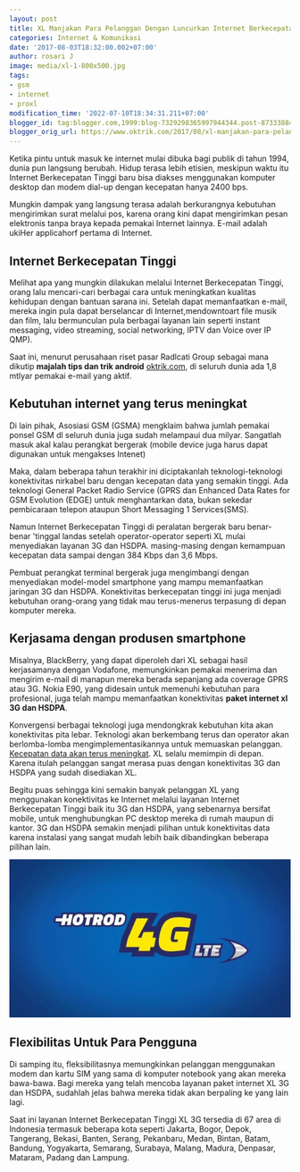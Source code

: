 ```yaml
---
layout: post
title: XL Manjakan Para Pelanggan Dengan Luncurkan Internet Berkecepatan Tinggi
categories: Internet & Komunikasi
date: '2017-08-03T18:32:00.002+07:00'
author: rosari J
image: media/xl-1-800x500.jpg
tags:
- gsm
- internet
- proxl
modification_time: '2022-07-10T18:34:31.211+07:00'
blogger_id: tag:blogger.com,1999:blog-7329298365997944344.post-8733388446703753164
blogger_orig_url: https://www.oktrik.com/2017/08/xl-manjakan-para-pelanggan-dengan.html
---
```


Ketika pintu untuk masuk ke internet mulai dibuka bagi publik di tahun 1994, dunia pun langsung berubah. Hidup terasa lebih etisien, meskipun waktu itu Internet Berkecepatan Tinggi baru bisa diakses menggunakan komputer desktop dan modem dial-up dengan kecepatan hanya 2400 bps.

Mungkin dampak yang langsung terasa adalah berkurangnya kebutuhan mengirimkan surat melalui pos, karena orang kini dapat mengirimkan pesan elektronis tanpa braya kepada pemakai Internet lainnya. E-mail adalah ukiHer applicahorf pertama di Internet.

## Internet Berkecepatan Tinggi
Melihat apa yang mungkin dilakukan melalui Internet Berkecepatan Tinggi, orang lalu mencari-cari berbagai cara untuk meningkatkan kualitas kehidupan dengan bantuan sarana ini. Setelah dapat memanfaatkan e-mail, mereka ingin pula dapat berselancar di Internet,mendowntoart file musik dan film, lalu bermunculan pula berbagai layanan lain seperti instant messaging, video streaming, social networking, IPTV dan Voice over IP QMP).

Saat ini, menurut perusahaan riset pasar Radlcati Group sebagai mana dikutip **majalah tips dan trik android** [oktrik.com](https://www.oktrik.com/), di seluruh dunia ada 1,8 mtlyar pemakai e-mail yang aktif.

## Kebutuhan internet yang terus meningkat
Di lain pihak, Asosiasi GSM (GSMA) mengklaim bahwa jumlah pemakai ponsel GSM dl seluruh dunia juga sudah melampaui dua milyar. Sangatlah masuk akal kalau perangkat bergerak (mobile device juga harus dapat digunakan untuk mengakses Intenet)

Maka, dalam beberapa tahun terakhir ini diciptakanlah teknologi-teknologi konektivitas nirkabel baru dengan kecepatan data yang semakin tinggi. Ada teknologi General Packet Radio Service (GPRS dan Enhanced Data Rates for GSM Evolution (EDGE) untuk menghantarkan data, bukan sekedar pembicaraan telepon ataupun Short Messaging 1 Services(SMS).

Namun Internet Berkecepatan Tinggi di peralatan bergerak baru benar-benar 'tinggal landas setelah operator-operator seperti XL mulai menyediakan layanan 3G dan HSDPA. masing-masing dengan kemampuan kecepatan data sampai dengan 384 Kbps dan 3,6 Mbps.

Pembuat perangkat terminal bergerak juga mengimbangi dengan menyediakan model-model smartphone yang mampu memanfaatkan jaringan 3G dan HSDPA. Konektivitas berkecepatan tinggi ini juga menjadi kebutuhan orang-orang yang tidak mau terus-menerus terpasung di depan komputer mereka.

## Kerjasama dengan produsen smartphone
Misalnya, BlackBerry, yang dapat diperoleh dari XL sebagai hasil kerjasamanya dengan Vodafone, memungkinkan pemakai menerima dan mengirim e-mail di manapun mereka berada sepanjang ada coverage GPRS atau 3G. Nokia E90, yang didesain untuk memenuhi kebutuhan para profesional, juga telah mampu memanfaatkan konektivitas **paket internet xl 3G dan HSDPA**.

Konvergensi berbagai teknologi juga mendongkrak kebutuhan kita akan konektivitas pita lebar. Teknologi akan berkembang terus dan operator akan berlomba-lomba mengimplementasikannya untuk memuaskan pelanggan. [Kecepatan data akan terus meningkat](https://www.xl.co.id/id/mobile/prabayar/paket/internet). XL selalu memimpin di depan. Karena itulah pelanggan sangat merasa puas dengan konektivitas 3G dan HSDPA yang sudah disediakan XL.

Begitu puas sehingga kini semakin banyak pelanggan XL yang menggunakan konektivitas ke Internet melalui layanan Internet Berkecepatan Tinggi baik itu 3G dan HSDPA, yang sebenarnya bersifat mobile, untuk menghubungkan PC desktop mereka di rumah maupun di kantor. 3G dan HSDPA semakin menjadi pilihan untuk konektivitas data karena instalasi yang sangat mudah lebih baik dibandingkan beberapa pilihan lain.

![paket internet xl](/media/xl.jpg)

## Flexibilitas Untuk Para Pengguna
Di samping itu, fleksibilitasnya memungkinkan pelanggan menggunakan modem dan kartu SIM yang sama di komputer notebook yang akan mereka bawa-bawa. Bagi mereka yang telah mencoba layanan paket internet XL 3G dan HSDPA, sudahlah jelas bahwa mereka tidak akan berpaling ke yang lain lagi.

Saat ini layanan Internet Berkecepatan Tinggi XL 3G tersedia di 67 area di Indonesia termasuk beberapa kota seperti Jakarta, Bogor, Depok, Tangerang, Bekasi, Banten, Serang, Pekanbaru, Medan, Bintan, Batam, Bandung, Yogyakarta, Semarang, Surabaya, Malang, Madura, Denpasar, Mataram, Padang dan Lampung.
